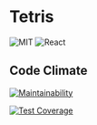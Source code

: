 # Tetris

![MIT](https://img.shields.io/packagist/l/doctrine/orm.svg)
![React](https://img.shields.io/badge/react-v16.7.0--alpha.2-blue.svg)

## Code Climate

[![Maintainability](https://api.codeclimate.com/v1/badges/2bfb6727f6693f048060/maintainability)](https://codeclimate.com/github/dave-vazquez/tetris/maintainability)

[![Test Coverage](https://api.codeclimate.com/v1/badges/2bfb6727f6693f048060/test_coverage)](https://codeclimate.com/github/dave-vazquez/tetris/test_coverage)
